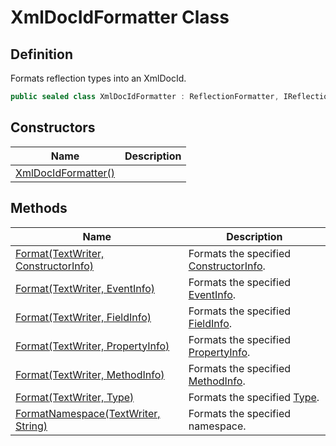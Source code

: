 # XmlDocIdFormatter Class
## Definition

Formats reflection types into an XmlDocId.

```c#
public sealed class XmlDocIdFormatter : ReflectionFormatter, IReflectionFormatter
```

## Constructors

| Name | Description |
| ---- | ----------- |
| [XmlDocIdFormatter()](MrKWatkins.Reflection.Formatting.XmlDocIdFormatter.-ctor.md) |  |

## Methods

| Name | Description |
| ---- | ----------- |
| [Format(TextWriter, ConstructorInfo)](MrKWatkins.Reflection.Formatting.XmlDocIdFormatter.Format.md#mrkwatkins-reflection-formatting-xmldocidformatter-format(system-io-textwriter-system-reflection-constructorinfo)) | Formats the specified [ConstructorInfo](https://learn.microsoft.com/en-gb/dotnet/api/System.Reflection.ConstructorInfo). |
| [Format(TextWriter, EventInfo)](MrKWatkins.Reflection.Formatting.XmlDocIdFormatter.Format.md#mrkwatkins-reflection-formatting-xmldocidformatter-format(system-io-textwriter-system-reflection-eventinfo)) | Formats the specified [EventInfo](https://learn.microsoft.com/en-gb/dotnet/api/System.Reflection.EventInfo). |
| [Format(TextWriter, FieldInfo)](MrKWatkins.Reflection.Formatting.XmlDocIdFormatter.Format.md#mrkwatkins-reflection-formatting-xmldocidformatter-format(system-io-textwriter-system-reflection-fieldinfo)) | Formats the specified [FieldInfo](https://learn.microsoft.com/en-gb/dotnet/api/System.Reflection.FieldInfo). |
| [Format(TextWriter, PropertyInfo)](MrKWatkins.Reflection.Formatting.XmlDocIdFormatter.Format.md#mrkwatkins-reflection-formatting-xmldocidformatter-format(system-io-textwriter-system-reflection-propertyinfo)) | Formats the specified [PropertyInfo](https://learn.microsoft.com/en-gb/dotnet/api/System.Reflection.PropertyInfo). |
| [Format(TextWriter, MethodInfo)](MrKWatkins.Reflection.Formatting.XmlDocIdFormatter.Format.md#mrkwatkins-reflection-formatting-xmldocidformatter-format(system-io-textwriter-system-reflection-methodinfo)) | Formats the specified [MethodInfo](https://learn.microsoft.com/en-gb/dotnet/api/System.Reflection.MethodInfo). |
| [Format(TextWriter, Type)](MrKWatkins.Reflection.Formatting.XmlDocIdFormatter.Format.md#mrkwatkins-reflection-formatting-xmldocidformatter-format(system-io-textwriter-system-type)) | Formats the specified [Type](https://learn.microsoft.com/en-gb/dotnet/api/System.Type). |
| [FormatNamespace(TextWriter, String)](MrKWatkins.Reflection.Formatting.XmlDocIdFormatter.FormatNamespace.md) | Formats the specified namespace. |

